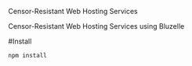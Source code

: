 Censor-Resistant Web Hosting Services

Censor-Resistant Web Hosting Services using Bluzelle

#Install
```
npm install
```
